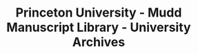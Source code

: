 ---
layout: repo
title: "Princeton University - Mudd Manuscript Library - University Archives"
id: 12844
permalink: repos/12844/
---
